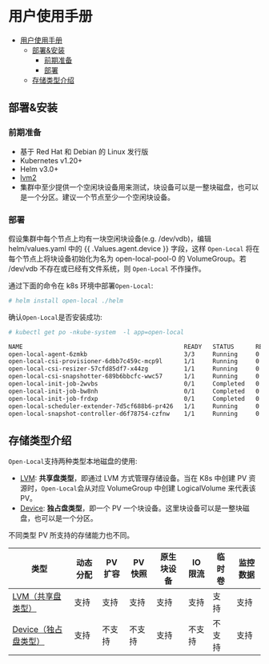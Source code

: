 # 用户使用手册

- [用户使用手册](#用户使用手册)
  - [部署&安装](#部署安装)
    - [前期准备](#前期准备)
    - [部署](#部署)
  - [存储类型介绍](#存储类型介绍)

## 部署&安装

### 前期准备

- 基于 Red Hat 和 Debian 的 Linux 发行版
- Kubernetes v1.20+
- Helm v3.0+
- [lvm2](https://en.wikipedia.org/wiki/Logical_Volume_Manager_(Linux))
- 集群中至少提供一个空闲块设备用来测试，块设备可以是一整块磁盘，也可以是一个分区。建议一个节点至少一个空闲块设备。

### 部署

假设集群中每个节点上均有一块空闲块设备(e.g. /dev/vdb)，编辑 helm/values.yaml 中的 {{ .Values.agent.device }} 字段，这样 `Open-Local` 将在每个节点上将块设备初始化为名为 open-local-pool-0 的 VolumeGroup。若 /dev/vdb 不存在或已经有文件系统，则 `Open-Local` 不作操作。

通过下面的命令在 k8s 环境中部署`Open-Local`:

```bash
# helm install open-local ./helm
```

确认`Open-Local`是否安装成功:

```bash
# kubectl get po -nkube-system  -l app=open-local

NAME                                             READY   STATUS      RESTARTS   AGE
open-local-agent-6zmkb                           3/3     Running     0          28s
open-local-csi-provisioner-6dbb7c459c-mcp9l      1/1     Running     0          28s
open-local-csi-resizer-57cfd85df7-x44zg          1/1     Running     0          28s
open-local-csi-snapshotter-689b6bbcfc-wwc57      1/1     Running     0          28s
open-local-init-job-2wvbs                        0/1     Completed   0          28s
open-local-init-job-bw8nh                        0/1     Completed   0          28s
open-local-init-job-frdxp                        0/1     Completed   0          28s
open-local-scheduler-extender-7d5cf688b6-pr426   1/1     Running     0          28s
open-local-snapshot-controller-d6f78754-czfnw    1/1     Running     0          28s
```

## 存储类型介绍

`Open-Local`支持两种类型本地磁盘的使用:

- [LVM](./type-lvm_zh_CN.md): **共享盘类型**，即通过 LVM 方式管理存储设备。当在 K8s 中创建 PV 资源时，`Open-Local`会从对应 VolumeGroup 中创建 LogicalVolume 来代表该PV。
- [Device](./type-device_zh_CN.md): **独占盘类型**，即一个 PV 一个块设备。这里块设备可以是一整块磁盘，也可以是一个分区。

不同类型 PV 所支持的存储能力也不同。

| 类型 | 动态分配 | PV扩容 | PV快照 | 原生块设备 | IO限流 | 临时卷 | 监控数据 |
|----|----|----|----|----|----|----|----|
| [LVM（共享盘类型）](./type-lvm_zh_CN.md) | 支持 | 支持 | 支持 | 支持 | 支持 | 支持 | 支持 |
| [Device（独占盘类型）](./type-device_zh_CN.md) | 支持 | 不支持 | 不支持 | 支持 | 不支持 | 不支持 | 支持 |